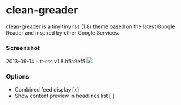 # clean-greader

clean-greader is a tiny tiny rss (1.8) theme based on the latest Google Reader and inspired by other Google Services.

### Screenshot
2013-06-14 - tt-rss v1.8.b5a9ef5
![](https://raw.github.com/naeramarth7/clean-greader/master/preview.png)

### Options
* Combined feed display [x]
* Show content preview in headlines list [ ]
